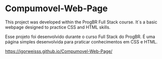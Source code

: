 # Compumovel-Web-Page
This project was developed within the ProgBR Full Stack course. It´s a basic webpage designed to practice CSS and HTML skills.

Esse projeto foi desenvolvido durante o curso Full Stack do ProgBR. É uma página simples desenvolvida para praticar conhecimentos em CSS e HTML.

https://igorweisss.github.io/Compumovel-Web-Page/
